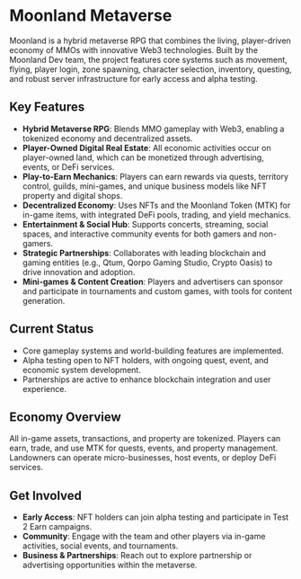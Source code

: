 # Moonland Metaverse

Moonland is a hybrid metaverse RPG that combines the living, player-driven economy of MMOs with innovative Web3 technologies. Built by the Moonland Dev team, the project features core systems such as movement, flying, player login, zone spawning, character selection, inventory, questing, and robust server infrastructure for early access and alpha testing.

## Key Features

- **Hybrid Metaverse RPG**: Blends MMO gameplay with Web3, enabling a tokenized economy and decentralized assets.
- **Player-Owned Digital Real Estate**: All economic activities occur on player-owned land, which can be monetized through advertising, events, or DeFi services.
- **Play-to-Earn Mechanics**: Players can earn rewards via quests, territory control, guilds, mini-games, and unique business models like NFT property and digital shops.
- **Decentralized Economy**: Uses NFTs and the Moonland Token (MTK) for in-game items, with integrated DeFi pools, trading, and yield mechanics.
- **Entertainment & Social Hub**: Supports concerts, streaming, social spaces, and interactive community events for both gamers and non-gamers.
- **Strategic Partnerships**: Collaborates with leading blockchain and gaming entities (e.g., Qtum, Qorpo Gaming Studio, Crypto Oasis) to drive innovation and adoption.
- **Mini-games & Content Creation**: Players and advertisers can sponsor and participate in tournaments and custom games, with tools for content generation.

## Current Status

- Core gameplay systems and world-building features are implemented.
- Alpha testing open to NFT holders, with ongoing quest, event, and economic system development.
- Partnerships are active to enhance blockchain integration and user experience.

## Economy Overview

All in-game assets, transactions, and property are tokenized. Players can earn, trade, and use MTK for quests, events, and property management. Landowners can operate micro-businesses, host events, or deploy DeFi services.

## Get Involved

- **Early Access**: NFT holders can join alpha testing and participate in Test 2 Earn campaigns.
- **Community**: Engage with the team and other players via in-game activities, social events, and tournaments.
- **Business & Partnerships**: Reach out to explore partnership or advertising opportunities within the metaverse.



